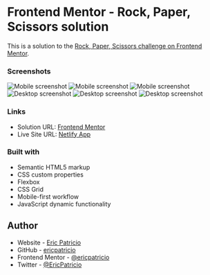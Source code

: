 # Frontend Mentor - Rock, Paper, Scissors solution

This is a solution to the [Rock, Paper, Scissors challenge on Frontend Mentor](https://www.frontendmentor.io/challenges/rock-paper-scissors-game-pTgwgvgH).

### Screenshots

![Mobile screenshot](./images/screenshots/mobile-01.png)
![Mobile screenshot](./images/screenshots/mobile-02.png)
![Mobile screenshot](./images/screenshots/mobile-03.png)
![Desktop screenshot](./images/screenshots/desktop-01.png)
![Desktop screenshot](./images/screenshots/desktop-02.png)
![Desktop screenshot](./images/screenshots/desktop-03.png)

### Links

- Solution URL: [Frontend Mentor](https://www.frontendmentor.io/solutions/mobile-first-rock-paper-scissors-lizard-and-spock-game-w85iD_lmdw)
- Live Site URL: [Netlify App](https://imaginative-macaron-e3f382.netlify.app/)

### Built with

- Semantic HTML5 markup
- CSS custom properties
- Flexbox
- CSS Grid
- Mobile-first workflow
- JavaScript dynamic functionality

## Author

- Website - [Eric Patricio](https://ericpatricioportfolio.tech/)
- GitHub - [ericpatricio](https://github.com/ericpatricio)
- Frontend Mentor - [@ericpatricio](https://www.frontendmentor.io/profile/ericpatricio)
- Twitter - [@EricPatricio](https://twitter.com/EricPatricio)
